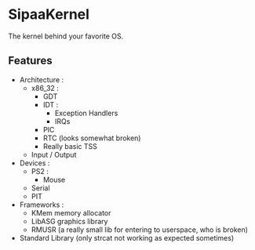 # SipaaKernel
The kernel behind your favorite OS.

## Features
* Architecture :
  * x86_32 :
      * GDT
      * IDT :
        * Exception Handlers
        * IRQs
      * PIC
      * RTC (looks somewhat broken)
      * Really basic TSS
  * Input / Output
* Devices :
  * PS2 :
    * Mouse
  * Serial
  * PIT
* Frameworks :
  * KMem memory allocator
  * LibASG graphics library
  * RMUSR (a really small lib for entering to userspace, who is broken)
* Standard Library (only strcat not working as expected sometimes)
      

